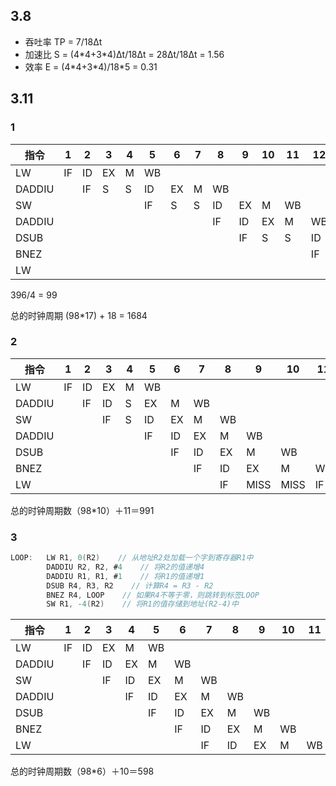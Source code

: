 ## 3.8

- 吞吐率 TP = 7/18Δt
- 加速比 S = (4\*4+3\*4)Δt/18Δt = 28Δt/18Δt = 1.56
- 效率 E = (4\*4+3\*4)/18*5 = 0.31

## 3.11

### 1

| 指令   | 1    | 2    | 3    | 4    | 5    | 6    | 7    | 8    | 9    | 10   | 11   | 12   | 13   | 14   | 15   | 16   | 17   | 18   | 19   | 20   | 21   | 22   |
| ------ | ---- | ---- | ---- | ---- | ---- | ---- | ---- | ---- | ---- | ---- | ---- | ---- | ---- | ---- | ---- | ---- | ---- | ---- | ---- | ---- | ---- | ---- |
| LW     | IF   | ID   | EX   | M    | WB   |      |      |      |      |      |      |      |      |      |      |      |      |      |      |      |      |      |
| DADDIU |      | IF   | S    | S    | ID   | EX   | M    | WB   |      |      |      |      |      |      |      |      |      |      |      |      |      |      |
| SW     |      |      |      |      | IF   | S    | S    | ID   | EX   | M    | WB   |      |      |      |      |      |      |      |      |      |      |      |
| DADDIU |      |      |      |      |      |      |      | IF   | ID   | EX   | M    | WB   |      |      |      |      |      |      |      |      |      |      |
| DSUB   |      |      |      |      |      |      |      |      | IF   | S    | S    | ID   | EX   | M    | WB   |      |      |      |      |      |      |      |
| BNEZ   |      |      |      |      |      |      |      |      |      |      |      | IF   | S    | S    | ID   | EX   | M    | WB   |      |      |      |      |
| LW     |      |      |      |      |      |      |      |      |      |      |      |      |      |      | IF   | S    | S    | IF   | ID   | EX   | M    | WB   |

396/4 = 99

总的时钟周期 (98*17) + 18 = 1684

### 2

| 指令   | 1    | 2    | 3    | 4    | 5    | 6    | 7    | 8    | 9    | 10   | 11   | 12   | 13   | 14   | 15   |
| ------ | ---- | ---- | ---- | ---- | ---- | ---- | ---- | ---- | ---- | ---- | ---- | ---- | ---- | ---- | ---- |
| LW     | IF   | ID   | EX   | M    | WB   |      |      |      |      |      |      |      |      |      |      |
| DADDIU |      | IF   | ID   | S    | EX   | M    | WB   |      |      |      |      |      |      |      |      |
| SW     |      |      | IF   | S    | ID   | EX   | M    | WB   |      |      |      |      |      |      |      |
| DADDIU |      |      |      |      | IF   | ID   | EX   | M    | WB   |      |      |      |      |      |      |
| DSUB   |      |      |      |      |      | IF   | ID   | EX   | M    | WB   |      |      |      |      |      |
| BNEZ   |      |      |      |      |      |      | IF   | ID   | EX   | M    | WB   |      |      |      |      |
| LW     |      |      |      |      |      |      |      | IF   | MISS | MISS | IF   | ID   | EX   | M    | WB   |

总的时钟周期数（98*10）＋11＝991

### 3

```c
LOOP:   LW R1, 0(R2)    // 从地址R2处加载一个字到寄存器R1中
        DADDIU R2, R2, #4    // 将R2的值递增4
        DADDIU R1, R1, #1    // 将R1的值递增1
        DSUB R4, R3, R2    // 计算R4 = R3 - R2
        BNEZ R4, LOOP    // 如果R4不等于零，则跳转到标签LOOP
        SW R1, -4(R2)    // 将R1的值存储到地址(R2-4)中
```

| 指令   | 1    | 2    | 3    | 4    | 5    | 6    | 7    | 8    | 9    | 10   | 11   |
| ------ | ---- | ---- | ---- | ---- | ---- | ---- | ---- | ---- | ---- | ---- | ---- |
| LW     | IF   | ID   | EX   | M    | WB   |      |      |      |      |      |      |
| DADDIU |      | IF   | ID   | EX   | M    | WB   |      |      |      |      |      |
| SW     |      |      | IF   | ID   | EX   | M    | WB   |      |      |      |      |
| DADDIU |      |      |      | IF   | ID   | EX   | M    | WB   |      |      |      |
| DSUB   |      |      |      |      | IF   | ID   | EX   | M    | WB   |      |      |
| BNEZ   |      |      |      |      |      | IF   | ID   | EX   | M    | WB   |      |
| LW     |      |      |      |      |      |      | IF   | ID   | EX   | M    | WB   |

总的时钟周期数（98*6）＋10＝598 